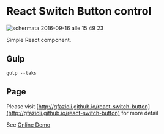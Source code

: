 # React Switch Button control

![schermata 2016-09-16 alle 15 49 23](https://cloud.githubusercontent.com/assets/432181/18588077/42623d26-7c25-11e6-9e43-4043ac288d0a.png)

Simple React component.

## Gulp

    gulp --taks

## Page

Please visit [http://gfazioli.github.io/react-switch-button](http://gfazioli.github.io/react-switch-button) for more detail

See [Online Demo](http://gfazioli.github.io/react-switch-button#demo)
